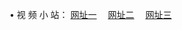 &#8226; 视 频 小 站：
<a href="http://ms52.ml/" target="_blank">网址一</a>
　<a href="http://css22.gq/" target="_blank">网址二</a>
　<a href="http://ph26.ga/" target="_blank">网址三</a>
　<br />
